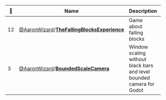 |:star2: | Name | Description | 🌍|
|---|---|---|---|
|12|[@AaronWizard](https://github.com/AaronWizard)/[**TheFallingBlocksExperience**](https://github.com/AaronWizard/TheFallingBlocksExperience)|Game about falling blocks||
|3|[@AaronWizard](https://github.com/AaronWizard)/[**BoundedScaleCamera**](https://github.com/AaronWizard/BoundedScaleCamera)|Window scaling without black bars and level bounded camera for Godot||

